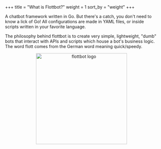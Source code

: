 +++
title = "What is Flottbot?"
weight = 1
sort_by = "weight"
+++

A chatbot framework written in Go. But there's a catch, you don't need to know a lick of Go! All configurations are made in YAML files, or inside scripts written in your favorite language.

The philosophy behind flottbot is to create very simple, lightweight, "dumb" bots that interact with APIs and scripts which house a bot's business logic. The word flott comes from the German word meaning quick/speedy.

<p align="center">
  <img alt="flottbot logo" src="https://media.giphy.com/media/5C0fJp3El1Gq7xwbfD/giphy.gif" height="300" />
</p>
